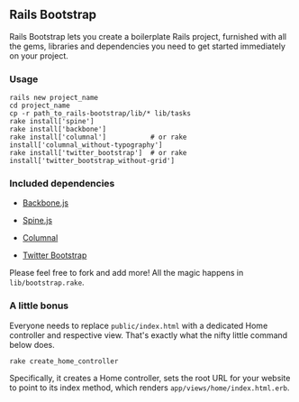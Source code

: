 ## Rails Bootstrap ##

Rails Bootstrap lets you create a boilerplate Rails project, furnished with all the gems, libraries and dependencies you need to get started immediately on your project.

### Usage ###

    rails new project_name
    cd project_name
    cp -r path_to_rails-bootstrap/lib/* lib/tasks
    rake install['spine']
    rake install['backbone']
    rake install['columnal']           # or rake install['columnal_without-typography']
    rake install['twitter_bootstrap']  # or rake install['twitter_bootstrap_without-grid']

### Included dependencies ###

- [Backbone.js](http://documentcloud.github.com/backbone/)

- [Spine.js](http://maccman.github.com/spine/)

- [Columnal](http://www.columnal.com/)

- [Twitter Bootstrap](http://twitter.github.com/bootstrap/)

Please feel free to fork and add more! All the magic happens in `lib/bootstrap.rake`.

### A little bonus ###

Everyone needs to replace `public/index.html` with a dedicated Home controller and respective view. That's exactly what the nifty little command below does.

    rake create_home_controller

Specifically, it creates a Home controller, sets the root URL for your website to point to its index method, which renders `app/views/home/index.html.erb`.